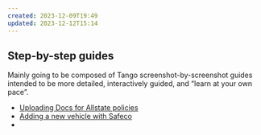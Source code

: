 ```yaml
---
created: 2023-12-09T19:49
updated: 2023-12-12T15:14
---
```

## Step-by-step guides
Mainly going to be composed of Tango screenshot-by-screenshot guides intended to be more detailed, interactively guided, and “learn at your own pace”.



- [Uploading Docs for Allstate policies](https://app.tango.us/app/workflow/Uploading-Documents-for-Allstate-aa93bfb347d54b039ce927513dbc4ee0)
- [Adding a new vehicle with Safeco](https://app.tango.us/app/workflow/Adding-a-vehicle---Safeco-73b32b877aec4370a46907fb8c5a58ab)
- 
